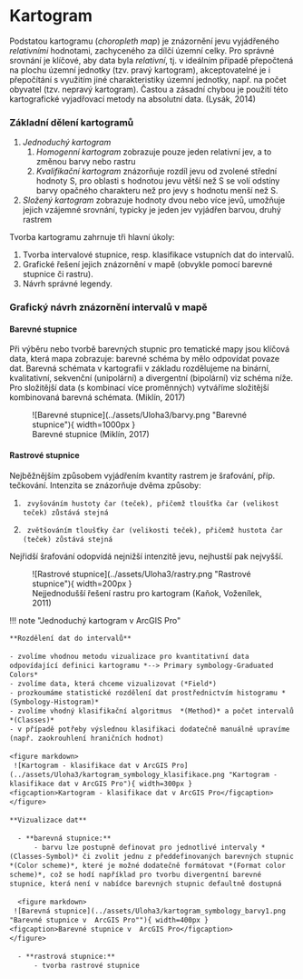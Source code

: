 # Kartogram
Podstatou kartogramu (*choropleth map*) je znázornění jevu vyjádřeného *relativními* hodnotami, zachyceného za dílčí územní celky. Pro správné srovnání je klíčové, aby data byla *relativní*, tj. v ideálním případě přepočtená na plochu územní jednotky (tzv. pravý kartogram), akceptovatelné je i přepočítání s využitím jiné charakteristiky územní jednotky, např. na počet obyvatel (tzv. nepravý kartogram). Častou a zásadní chybou je použití této kartografické vyjadřovací metody na absolutní data. (Lysák, 2014)

### Základní dělení kartogramů
1.  *Jednoduchý kartogram* 
    1.  *Homogenní kartogram* zobrazuje pouze jeden relativní jev, a to změnou barvy nebo rastru
    2.  *Kvalifikační kartogram* znázorňuje rozdíl jevu od zvolené střední hodnoty S, pro oblasti s hodnotou jevu větší než S se volí odstíny barvy opačného charakteru než pro jevy s hodnotu menší než S.
2.  *Složený kartogram* zobrazuje hodnoty dvou nebo více jevů, umožňuje jejich vzájemné srovnání, typicky je jeden jev vyjádřen barvou, druhý rastrem

Tvorba kartogramu zahrnuje tři hlavní úkoly:

1.  Tvorba intervalové stupnice, resp. klasifikace vstupních dat do intervalů.
2.  Grafické řešení jejich znázornění v mapě (obvykle pomocí barevné stupnice či rastru).
3.  Návrh správné legendy.

### Grafický návrh znázornění intervalů v mapě

#### Barevné stupnice
Při výběru nebo tvorbě barevných stupnic pro tematické mapy jsou klíčová data, která mapa zobrazuje: barevné schéma by mělo odpovídat povaze dat. Barevná schémata v kartografii v základu rozdělujeme na binární, kvalitativní, sekvenční (unipolární) a divergentní (bipolární) viz schéma níže. Pro složitější data (s kombinací více proměnných) vytváříme složitější kombinovaná barevná schémata. (Miklín, 2017)

<figure markdown>
  ![Barevné stupnice](../assets/Uloha3/barvy.png "Barevné stupnice"){ width=1000px }
  <figcaption>Barevné stupnice (Miklín, 2017)</figcaption>
</figure>


#### Rastrové stupnice
Nejběžnějším způsobem vyjádřením kvantity rastrem je šrafování, příp. tečkování. Intenzita se znázorňuje dvěma způsoby:

1.      zvyšováním hustoty čar (teček), přičemž tloušťka čar (velikost teček) zůstává stejná
2.      zvětšováním tloušťky čar (velikosti teček), přičemž hustota čar (teček) zůstává stejná

Nejřidší šrafování odopvídá nejnižší intenzitě jevu, nejhustší pak nejvyšší.

<figure markdown>
  ![Rastrové stupnice](../assets/Uloha3/rastry.png "Rastrové stupnice"){ width=200px }
  <figcaption>Nejjednodušší řešení rastru pro kartogram (Kaňok, Voženílek, 2011)</figcaption>
</figure>

!!! note "Jednoduchý kartogram v ArcGIS Pro"

    **Rozdělení dat do intervalů**
    
    - zvolíme vhodnou metodu vizualizace pro kvantitativní data odpovídající definici kartogramu *--> Primary symbology-Graduated Colors*
    - zvolíme data, která chceme vizualizovat (*Field*) 
    - prozkoumáme statistické rozdělení dat prostřednictvím histogramu *(Symbology-Histogram)*
    - zvolíme vhodný klasifikační algoritmus  *(Method)* a počet intervalů *(Classes)*
    - v případě potřeby výslednou klasifikaci dodatečně manuálně upravíme (např. zaokrouhlení hraničních hodnot)

    <figure markdown>
     ![Kartogram - klasifikace dat v ArcGIS Pro](../assets/Uloha3/kartogram_symbology_klasifikace.png "Kartogram - klasifikace dat v ArcGIS Pro"){ width=300px }
    <figcaption>Kartogram - klasifikace dat v ArcGIS Pro</figcaption>
    </figure>

    **Vizualizace dat**
    
      - **barevná stupnice:** 
          - barvu lze postupně definovat pro jednotlivé intervaly *(Classes-Symbol)* či zvolit jednu z předdefinovaných barevných stupnic *(Color scheme)*, které je možné dodatečně formátovat *(Format color scheme)*, což se hodí například pro tvorbu divergentní barevné stupnice, která není v nabídce barevných stupnic defaultně dostupná
      
      <figure markdown>
     ![Barevná stupnice](../assets/Uloha3/kartogram_symbology_barvy1.png "Barevné stupnice v  ArcGIS Pro""){ width=400px }
    <figcaption>Barevné stupnice v  ArcGIS Pro</figcaption>
    </figure>
    
      - **rastrová stupnice:**
          - tvorba rastrové stupnice 